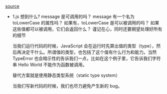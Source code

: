 [source](https://github.com/mqyqingfeng/Blog/issues/227)

- 1.js 想到什么?
    message 是可调用的吗？
    message 有一个名为 toLowerCase 的属性吗？
    如果有，toLowerCase 是可以被调用的吗？
    如果这些值都可以被调用，它们会返回什么？
    谨记在心，同时还要期望处理好所有的细节

    当我们运行代码的时候，JavaScript 会在运行时先算出值的类型（type），然后再决定干什么。所谓值的类型，也包括了这个值有什么行为和能力。当然 TypeError 也会暗示性的告诉我们一点，比如在这个例子里，它告诉我们字符串 Hello World 不能作为函数被调用。

    替代方案就是使用静态类型系统（static type system）

    当我们写新代码的时候，我们也尽力避免产生新的 bug。